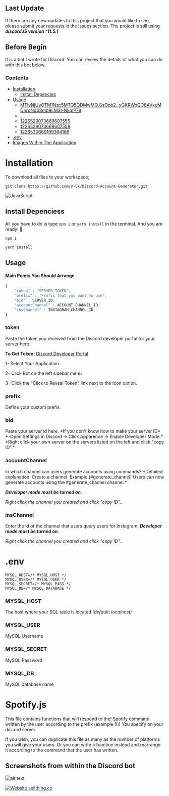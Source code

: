 ## Last Update
If there are any new updates to this project that you would like to see, please submit your requests in the [issues](https://github.com/v-Cx/Discord-Account-Generator/issues) section. The project is still using ***discordJS version ^11.5.1***

## Before Begin
It is a bot I wrote for Discord. You can review the details of what you can do with this bot below.

### Contents

 - [Installation](#installation)
 	 - [Install Depencies](#install_depencies)
 - [Usage](#usage)
	 - [MTIyNjUyOTM1Nzc5MTQ5ODMwMQ.GsOpb2._yGKRWoGO8AVxuMDnrpNd68mb9LM3I-NkqIP78](#token)
	 - [.](#prefix)
	 - [1226529073669607555](#bId)
	 - [1226529073669607558](#accountChannel)
	 - [1226530669199364166](#insChannel)
 - [.env](#env)
 - [Images Within The Application](#screen)

<h1 id="installation">Installation</h1>

To download all files to your workspace;

```gh
git clone https://github.com/v-Cx/Discord-Account-Generator.git
```
![JavaScript](https://img.shields.io/badge/javascript-%23323330.svg?style=for-the-badge&logo=javascript&logoColor=%23F7DF1E)

<h2 id="install_depencies">Install Depenciess</h1>

All you have to do is type `npm i` or `yarn install` in the terminal. And you are ready! 🚀
```gh
npm i
```
```gh
yarn install
```

<h2 id="usage">Usage</h2>

#### Main Points You Should Arrange

```javascript
{
    "token" : "SERVER_TOKEN",
    "prefix" : "Prefix that you want to use",
    "bId" : SERVER_ID,
    "accountChannel" : ACCOUNT_CHANNEL_ID,
    "insChannel" : INSTAGRAM_CHANNEL_ID,
}
```
<h3 id="token">token</h3>Paste the token you received from the Discord developer portal for your server here.

**To Get Token:** [Discord Developer Portal](https://discord.com/developers/applications/)

1- Select Your Application

2- Click Bot on the left sidebar menu

3- Click the "Click to Reveal Token" link next to the Icon option.

<h3 id="prefix">prefix</h3>Define your custom prefix.

<h3 id="bid">bId</h3>Paste your server id here. 
*If you don't know how to make your server ID*
*-Open Settings in Discord -> Click Apparence -> Enable Developer Mode.*
*Right click your own server on the servers listed on the left and click "copy ID".*

<h3 id="accountChannel">accountChannel</h3>
In which channel can users generate accounts using commands?
*Detailed explanation: Create a channel. Example (#generate_channel) Users can now generate accounts using the #generate_channel channel.*

***Developer mode must be turned on.***

*Right click the channel you created and click "copy ID"..*

<h3 id="insChannel">insChannel</h3>

Enter the id of the channel that users query users for Instagram.
***Developer mode must be turned on.***

*Right click the channel you created and click "copy ID"..*

<h1 id="env">.env</h1>

```env
MYSQL_HOST=/* MYSQL HOST */
MYSQL_USER=/* MYSQL USER */
MYSQL_SECRET=/* MYSQL PASS */
MYSQL_DB=/* MYSQL DATABASE */
```

<h3 id="MYSQL_HOST">MYSQL_HOST</h3>

The host where your SQL table is located *(default: localhost)*

<h3 id="MYSQL_USER">MYSQL_USER</h3>

MySQL Username

<h3 id="MYSQL_SECRET">MYSQL_SECRET</h3>

MySQL Password

<h3 id="MYSQL_DB">MYSQL_DB</h3>

MySQL database name

<h1 id="spotifyjs">Spotify.js</h1>

This file contains functions that will respond to the! Spotify command written by the user according to the prefix (example (!)) You specify on your discord server.

If you wish, you can duplicate this file as many as the number of platforms you will give your users. Or you can write a function instead and rearrange it according to the command that the user has written.

<h2 id="screen">Screenshots from within the Discord bot</h2>

![alt text](https://media.discordapp.net/attachments/714991142084804649/794198969533333514/68747470733a2f2f692e6962622e636f2f736d703034625a2f436861726f6e2d426f742d312e706e67.png?width=667&height=554)

[![Website sellthing.co](https://img.shields.io/website-up-down-green-red/http/shields.io.svg)](https://sellthing.co)
